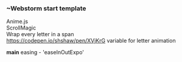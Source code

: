 ### ~Webstorm start template  
Anime.js  
ScrollMagic  
Wrap every letter in a span  
https://codepen.io/shshaw/pen/XVjKrG  variable for letter animation


**main** easing - 'easeInOutExpo'
